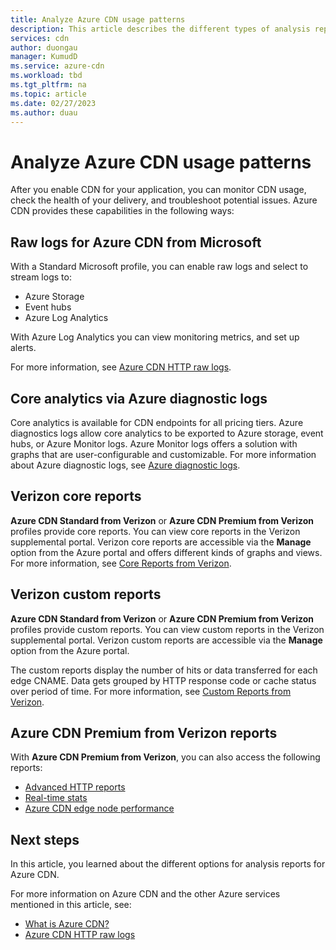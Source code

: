 ```yaml
---
title: Analyze Azure CDN usage patterns
description: This article describes the different types of analysis reports available for Azure CDN products.
services: cdn
author: duongau
manager: KumudD
ms.service: azure-cdn
ms.workload: tbd
ms.tgt_pltfrm: na
ms.topic: article
ms.date: 02/27/2023
ms.author: duau
---
```



# Analyze Azure CDN usage patterns

After you enable CDN for your application, you can monitor CDN usage, check the health of your delivery, and troubleshoot potential issues. Azure CDN provides these capabilities in the following ways: 

## Raw logs for Azure CDN from Microsoft
With a Standard Microsoft profile, you can enable raw logs and select to stream logs to:

* Azure Storage
* Event hubs
* Azure Log Analytics

With Azure Log Analytics you can view monitoring metrics, and set up alerts. 

For more information, see [Azure CDN HTTP raw logs](monitoring-and-access-log.md).


## Core analytics via Azure diagnostic logs

Core analytics is available for CDN endpoints for all pricing tiers. Azure diagnostics logs allow core analytics to be exported to Azure storage, event hubs, or Azure Monitor logs. Azure Monitor logs offers a solution with graphs that are user-configurable and customizable. For more information about Azure diagnostic logs, see [Azure diagnostic logs](cdn-azure-diagnostic-logs.md).

## Verizon core reports

**Azure CDN Standard from Verizon** or **Azure CDN Premium from Verizon** profiles provide core reports. You can view core reports in the Verizon supplemental portal. Verizon core reports are accessible via the **Manage** option from the Azure portal and offers different kinds of graphs and views. For more information, see [Core Reports from Verizon](cdn-analyze-usage-patterns.md).

## Verizon custom reports

**Azure CDN Standard from Verizon** or **Azure CDN Premium from Verizon** profiles provide custom reports. You can view custom reports in the Verizon supplemental portal. Verizon custom reports are accessible via the **Manage** option from the Azure portal. 

The custom reports display the number of hits or data transferred for each edge CNAME. Data gets grouped by HTTP response code or cache status over period of time. For more information, see [Custom Reports from Verizon](cdn-verizon-custom-reports.md).

## Azure CDN Premium from Verizon reports

With **Azure CDN Premium from Verizon**, you can also access the following reports:
   * [Advanced HTTP reports](cdn-advanced-http-reports.md)
   * [Real-time stats](cdn-real-time-stats.md)
   * [Azure CDN edge node performance](cdn-edge-performance.md)

## Next steps
In this article, you learned about the different options for analysis reports for Azure CDN.

For more information on Azure CDN and the other Azure services mentioned in this article, see:

* [What is Azure CDN?](cdn-overview.md)
* [Azure CDN HTTP raw logs](monitoring-and-access-log.md)
